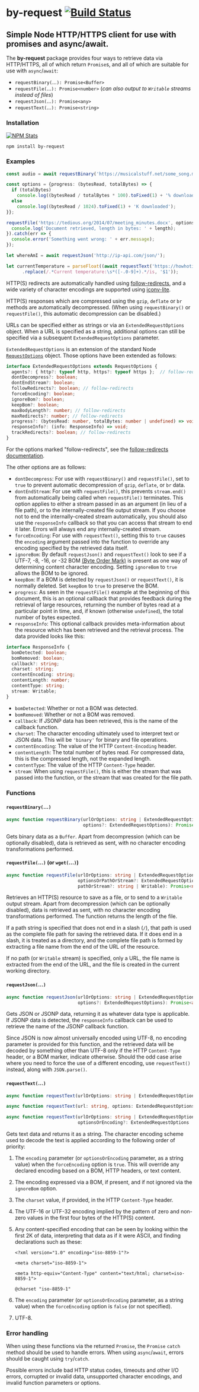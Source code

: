 # by-request [![Build Status](https://travis-ci.com/kshetline/by-request.svg?branch=master)](https://travis-ci.com/kshetline/by-request)

## Simple Node HTTP/HTTPS client for use with promises and async/await.

The **by-request** package provides four ways to retrieve data via HTTP/HTTPS, all of which return `Promise`s, and all of which are suitable for use with `async`/`await`:

* `requestBinary(`...`): Promise<Buffer>`
* `requestFile(`...`): Promise<number>` (_can also output to `Writable` streams instead of files_)
* `requestJson(`...`): Promise<any>`
* `requestText(`...`): Promise<string>`

### Installation

[![NPM Stats](https://nodei.co/npm/by-request.png?downloads=true&downloadRank=true)](https://npmjs.org/packages/by-request/)

`npm install by-request`

### Examples

```typescript
const audio = await requestBinary('https://musicalstuff.net/some_song.mp3');
```
```typescript
const options = {progress: (bytesRead, totalBytes) => {
  if (totalBytes)
    console.log((bytesRead / totalBytes * 100).toFixed(1) + '% downloaded');
  else
    console.log((bytesRead / 1024).toFixed(1) + 'K downloaded');
}};

requestFile('https://tedious.org/2014/07/meeting_minutes.docx', options, 'documents/tldnr/').then(length => {
  console.log('Document retrieved, length in bytes: ' + length);
}).catch(err => {
  console.error('Something went wrong: ' + err.message);
});
```
```typescript
let whereAmI = await requestJson('http://ip-api.com/json/');
```
```typescript
let currentTemperature = parseFloat((await requestText('https://howhotisit.biz/forecast/?zip=02134'))
      .replace(/.*Current temperature:\s*([-.0-9]+).*/is, '$1'));
```

HTTP(S) redirects are automatically handled using [follow-redirects](https://github.com/follow-redirects/follow-redirects), and a wide variety of character encodings are supported using [iconv-lite](https://github.com/ashtuchkin/iconv-lite).

HTTP(S) responses which are compressed using the `gzip`, `deflate` or `br` methods are automatically decompressed. (When using `requestBinary()` or `requestFile()`, this automatic decompression can be disabled.)

URLs can be specified either as strings or via an `ExtendedRequestOptions` object. When a URL is specified as a string, additional options can still be specified via a subsequent `ExtendedRequestOptions` parameter.

`ExtendedRequestOptions` is an extension of the standard Node [`RequestOptions`](https://nodejs.org/api/http.html#http_http_request_options_callback) object. Those options have been extended as follows:

```typescript
interface ExtendedRequestOptions extends RequestOptions {
  agents?: { http?: typeof http, https?: typeof https };  // follow-redirects
  dontDecompress?: boolean;
  dontEndStream?: boolean;
  followRedirects?: boolean; // follow-redirects
  forceEncoding?: boolean;
  ignoreBom?: boolean;
  keepBom?: boolean;
  maxBodyLength?: number; // follow-redirects
  maxRedirects?: number; // follow-redirects
  progress?: (bytesRead: number, totalBytes: number | undefined) => void;
  responseInfo?: (info: ResponseInfo) => void;
  trackRedirects?: boolean; // follow-redirects
}
```
For the options marked "follow-redirects", see the [follow-redirects documentation](https://github.com/follow-redirects/follow-redirects/blob/master/README.md).

The other options are as follows:

* `dontDecompress`: For use with `requestBinary()` and `requestFile()`, set to `true` to prevent automatic decompression of `gzip`, `deflate`, or `br` data.
* `dontEndStream`: For use with `requestFile()`, this prevents `stream.end()` from automatically being called when `requestFile()` terminates. This option applies to either a stream passed in as an argument (in lieu of a file path), or to the internally-created file output stream. If you choose not to end the internally-created stream automatically, you should also use the `responseInfo` callback so that you can access that stream to end it later. Errors will always end any internally-created stream.
* `forceEncoding`: For use with `requestText()`, setting this to `true` causes the `encoding` argument passed into the function to override any encoding specified by the retrieved data itself.
* `ignoreBom`: By default `requestJson()` and `requestText()` look to see if a UTF-7, -8, -16, or -32 BOM [(Byte Order Mark)](https://en.wikipedia.org/wiki/Byte_order_mark) is present as one way of determining content character encoding. Setting `ignoreBom` to `true` allows the BOM to be ignored.
* `keepBom`: If a BOM is detected by `requestJson()` or `requestText()`, it is normally deleted. Set `keepBom` to `true` to preserve the BOM.
* `progress`: As seen in the `requestFile()` example at the beginning of this document, this is an optional callback that provides feedback during the retrieval of large resources, returning the number of bytes read at a particular point in time, and, if known (otherwise `undefined`), the total number of bytes expected.
* `responseInfo`: This optional callback provides meta-information about the resource which has been retrieved and the retrieval process. The data provided looks like this:
```typescript
interface ResponseInfo {
  bomDetected: boolean;
  bomRemoved: boolean;
  callback?: string;
  charset: string;
  contentEncoding: string;
  contentLength: number;
  contentType: string;
  stream: Writable;
}
```

* `bomDetected`: Whether or not a BOM was detected.
* `bomRemoved`: Whether or not a BOM was removed.
* `callback`: If JSONP data has been retrieved, this is the name of the callback function.
* `charset`: The character encoding ultimately used to interpret text or JSON data. This will be `'binary'` for binary and file operations.
* `contentEncoding`: The value of the HTTP `Content-Encoding` header.
* `contentLength`: The total number of bytes read. For compressed data, this is the compressed length, not the expanded length.
* `contentType`: The value of the HTTP `Content-Type` header.
* `stream`: When using `requestFile()`, this is either the stream that was passed into the function, or the stream that was created for the file path.

### Functions

#### `requestBinary(`...`)`

```typescript
async function requestBinary(urlOrOptions: string | ExtendedRequestOptions,
                             options?: ExtendedRequestOptions): Promise<Buffer>
```

Gets binary data as a `Buffer`. Apart from decompression (which can be optionally disabled), data is retrieved as sent, with no character encoding transformations performed.

#### `requestFile(`...`)` (or `wget(`...`)`)
```typescript
async function requestFile(urlOrOptions: string | ExtendedRequestOptions,
                           optionsOrPathOrStream?: ExtendedRequestOptions | string | Writable,
                           pathOrStream?: string | Writable): Promise<number>
```
Retrieves an HTTP(S) resource to save as a file, or to send to a `Writable` output stream. Apart from decompression (which can be optionally disabled), data is retrieved as sent, with no character encoding transformations performed. The function returns the length of the file.

If a path string is specified that does not end in a slash (`/`), that path is used as the complete file path for saving the retrieved data. If it does end in a slash, it is treated as a directory, and the complete file path is formed by extracting a file name from the end of the URL of the resource.

If no path (or `Writable` stream) is specified, only a URL, the file name is extracted from the end of the URL, and the file is created in the current working directory.

#### `requestJson(`...`)`
```typescript
async function requestJson(urlOrOptions: string | ExtendedRequestOptions,
                           options?: ExtendedRequestOptions): Promise<any>
```
Gets JSON or JSONP data, returning it as whatever data type is applicable. If JSONP data is detected, the `responseInfo` callback can be used to retrieve the name of the JSONP callback function.

Since JSON is now almost universally encoded using UTF-8, no encoding parameter is provided for this function, and the retrieved data will be decoded by something other than UTF-8 only if the HTTP `Content-Type` header, or a BOM marker, indicate otherwise. Should the odd case arise where you need to force the use of a different encoding, use `requestText()` instead, along with `JSON.parse()`.

#### `requestText(`...`)`
```typescript
async function requestText(urlOrOptions: string | ExtendedRequestOptions, encoding?: string): Promise<string>

async function requestText(url: string, options: ExtendedRequestOptions, encoding?: string): Promise<string>

async function requestText(urlOrOptions: string | ExtendedRequestOptions,
                           optionsOrEncoding?: ExtendedRequestOptions | string, encoding?: string): Promise<string>
```
Gets text data and returns it as a string. The character encoding scheme used to decode the text is applied according to the following order of priority:

1. The `encoding` parameter (or `optionsOrEncoding` parameter, as a string value) when the `forceEncoding` option is `true`. This will override any declared encoding based on a BOM, HTTP headers, or text content.
1. The encoding expressed via a BOM, if present, and if not ignored via the `ignoreBom` option.
1. The `charset` value, if provided, in the HTTP `Content-Type` header.
1. The UTF-16 or UTF-32 encoding implied by the pattern of zero and non-zero values in the first four bytes of the HTTP(S) content.
1. Any content-specified encoding that can be seen by looking within the first 2K of data, interpreting that data as if it were ASCII, and finding declarations such as these:

    `<?xml version="1.0" encoding="iso-8859-1"?>`
    
    `<meta charset="iso-8859-1">`
    
    `<meta http-equiv="Content-Type" content="text/html; charset=iso-8859-1">`
    
    `@charset "iso-8859-1"`

6. The `encoding` parameter (or `optionsOrEncoding` parameter, as a string value) when the `forceEncoding` option is `false` (or not specified).
1. UTF-8.

### Error handling

When using these functions via the returned `Promise`, the `Promise` `catch` method should be used to handle errors. When using `async`/`await`, errors should be caught using `try`/`catch`.

Possible errors include bad HTTP status codes, timeouts and other I/O errors, corrupted or invalid data, unsupported character encodings, and invalid function parameters or options.
